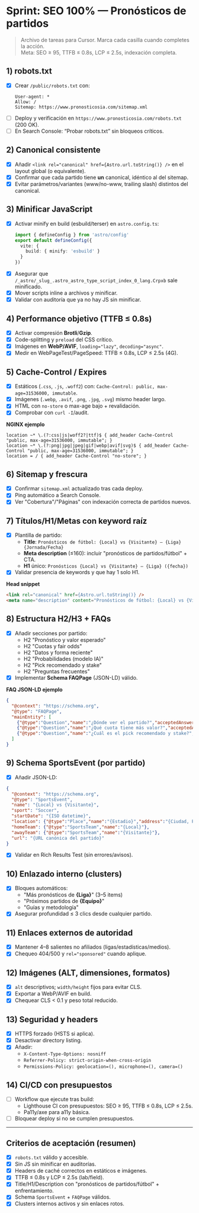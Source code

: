 # Sprint: SEO 100% — Pronósticos de partidos

> Archivo de tareas para Cursor. Marca cada casilla cuando completes la acción.  
> Meta: SEO ≥ 95, TTFB ≤ 0.8s, LCP ≤ 2.5s, indexación completa.

## 1) robots.txt
- [x] Crear `/public/robots.txt` con:
  ```
  User-agent: *
  Allow: /
  Sitemap: https://www.pronosticosia.com/sitemap.xml
  ```
- [ ] Deploy y verificación en `https://www.pronosticosia.com/robots.txt` (200 OK).
- [ ] En Search Console: “Probar robots.txt” sin bloqueos críticos.

## 2) Canonical consistente
- [x] Añadir `<link rel="canonical" href={Astro.url.toString()} />` en el layout global (o equivalente).
- [x] Confirmar que cada partido tiene **un** canonical, idéntico al del sitemap.
- [x] Evitar parámetros/variantes (www/no-www, trailing slash) distintos del canonical.

## 3) Minificar JavaScript
- [x] Activar minify en build (esbuild/terser) en `astro.config.ts`:
  ```ts
  import { defineConfig } from 'astro/config'
  export default defineConfig({
    vite: {
      build: { minify: 'esbuild' }
    }
  })
  ```
- [x] Asegurar que `/_astro/_slug_.astro_astro_type_script_index_0_lang.Crpxb` sale minificado.
- [x] Mover scripts inline a archivos y minificar.
- [x] Validar con auditoría que ya no hay JS sin minificar.

## 4) Performance objetivo (TTFB ≤ 0.8s)
- [x] Activar compresión **Brotli**/**Gzip**.
- [x] Code-splitting y `preload` del CSS crítico.
- [x] Imágenes en **WebP/AVIF**, `loading="lazy"`, `decoding="async"`.
- [x] Medir en WebPageTest/PageSpeed: TTFB ≤ 0.8s, LCP ≤ 2.5s (4G).

## 5) Cache-Control / Expires
- [x] Estáticos (`.css`, `.js`, `.woff2`) con: `Cache-Control: public, max-age=31536000, immutable`.
- [x] Imágenes (`.webp`, `.avif`, `.png`, `.jpg`, `.svg`) mismo header largo.
- [x] HTML con `no-store` o max-age bajo + revalidación.
- [x] Comprobar con `curl -I`/audit.

**NGINX ejemplo**
```
location ~* \.(?:css|js|woff2?|ttf)$ { add_header Cache-Control "public, max-age=31536000, immutable"; }
location ~* \.(?:png|jpg|jpeg|gif|webp|avif|svg)$ { add_header Cache-Control "public, max-age=31536000, immutable"; }
location = / { add_header Cache-Control "no-store"; }
```

## 6) Sitemap y frescura
- [x] Confirmar `sitemap.xml` actualizado tras cada deploy.
- [x] Ping automático a Search Console.
- [x] Ver "Cobertura"/"Páginas" con indexación correcta de partidos nuevos.

## 7) Títulos/H1/Metas con keyword raíz
- [x] Plantilla de partido:
  - **Title**: `Pronósticos de fútbol: {Local} vs {Visitante} – {Liga} {Jornada/Fecha}`
  - **Meta description** (≤160): incluir "pronósticos de partidos/fútbol" + CTA.
  - **H1** único: `Pronósticos {Local} vs {Visitante} – {Liga} ({fecha})`
- [x] Validar presencia de keywords y que hay 1 solo H1.

**Head snippet**
```html
<link rel="canonical" href={Astro.url.toString()} />
<meta name="description" content="Pronósticos de fútbol: {Local} vs {Visitante} – análisis con IA, cuotas y valor esperado. Picks con fair odds y gestión de riesgo." />
```

## 8) Estructura H2/H3 + FAQs
- [x] Añadir secciones por partido:
  - H2 "Pronóstico y valor esperado"
  - H2 "Cuotas y fair odds"
  - H2 "Datos y forma reciente"
  - H2 "Probabilidades (modelo IA)"
  - H2 "Pick recomendado y stake"
  - H2 "Preguntas frecuentes"
- [x] Implementar **Schema FAQPage** (JSON-LD) válido.

**FAQ JSON-LD ejemplo**
```json
{
  "@context": "https://schema.org",
  "@type": "FAQPage",
  "mainEntity": [
    {"@type":"Question","name":"¿Dónde ver el partido?","acceptedAnswer":{"@type":"Answer","text":"..." }},
    {"@type":"Question","name":"¿Qué cuota tiene más valor?","acceptedAnswer":{"@type":"Answer","text":"..." }},
    {"@type":"Question","name":"¿Cuál es el pick recomendado y stake?","acceptedAnswer":{"@type":"Answer","text":"..." }}
  ]
}
```

## 9) Schema SportsEvent (por partido)
- [x] Añadir JSON-LD:
```json
{
  "@context": "https://schema.org",
  "@type": "SportsEvent",
  "name": "{Local} vs {Visitante}",
  "sport": "Soccer",
  "startDate": "{ISO datetime}",
  "location": {"@type":"Place","name":"{Estadio}","address":"{Ciudad, País}"},
  "homeTeam": {"@type":"SportsTeam","name":"{Local}"},
  "awayTeam": {"@type":"SportsTeam","name":"{Visitante}"},
  "url": "{URL canónica del partido}"
}
```
- [x] Validar en Rich Results Test (sin errores/avisos).

## 10) Enlazado interno (clusters)
- [x] Bloques automáticos:
  - "Más pronósticos de **{Liga}**" (3–5 items)
  - "Próximos partidos de **{Equipo}**"
  - "Guías y metodología"
- [x] Asegurar profundidad ≤ 3 clics desde cualquier partido.

## 11) Enlaces externos de autoridad
- [x] Mantener 4–8 salientes no afiliados (ligas/estadísticas/medios).
- [x] Chequeo 404/500 y `rel="sponsored"` cuando aplique.

## 12) Imágenes (ALT, dimensiones, formatos)
- [x] `alt` descriptivos; `width/height` fijos para evitar CLS.
- [x] Exportar a WebP/AVIF en build.
- [x] Chequear CLS < 0.1 y peso total reducido.

## 13) Seguridad y headers
- [x] HTTPS forzado (HSTS si aplica).
- [x] Desactivar directory listing.
- [x] Añadir:
  - `X-Content-Type-Options: nosniff`
  - `Referrer-Policy: strict-origin-when-cross-origin`
  - `Permissions-Policy: geolocation=(), microphone=(), camera=()`

## 14) CI/CD con presupuestos
- [ ] Workflow que ejecute tras build:
  - Lighthouse CI con presupuestos: SEO ≥ 95, TTFB ≤ 0.8s, LCP ≤ 2.5s.
  - Pa11y/axe para a11y básica.
- [ ] Bloquear deploy si no se cumplen presupuestos.

---

## Criterios de aceptación (resumen)
- [x] `robots.txt` válido y accesible.
- [x] Sin JS sin minificar en auditorías.
- [x] Headers de caché correctos en estáticos e imágenes.
- [x] TTFB ≤ 0.8s y LCP ≤ 2.5s (lab/field).
- [x] Title/H1/Description con "pronósticos de partidos/fútbol" + enfrentamiento.
- [x] Schema `SportsEvent` + `FAQPage` válidos.
- [x] Clusters internos activos y sin enlaces rotos.
